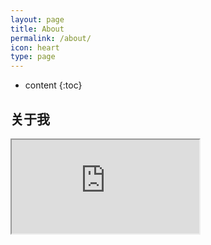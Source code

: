 ```yaml
---
layout: page
title: About
permalink: /about/
icon: heart
type: page
---
```


* content
{:toc}

## 关于我

<iframe src="https://github.com/403323726/403323726.github.io/blob/master/photos/2B.jpg">

咸鱼一枚，脑洞大开尝试设（ban）计（yun）个人网站，此网站作为博客使用。。。

## 联系我

* GitHub：[403323726](https://github.com/403323726)
* Email：403323726@qq.com
* QQ：403323726


## 喜欢的美句

	当你学会
	慎独 自立 缄默
	习惯孤独 没有任何依赖感
	拒绝聊天 拒绝浪费时间的事物
	知道你自己要什么 你该去做什么 你应该怎么做
	然后放手一搏
	成功就在你眼前


## Comments

{% include comments.html %}
